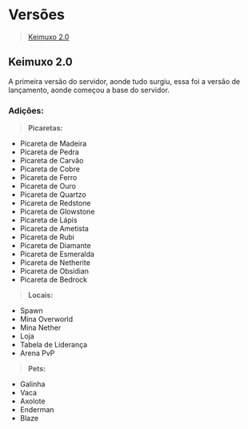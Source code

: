 # Versões

> [Keimuxo 2.0](https://github.com/JapaSpirit/Keimuxo-2.0/blob/main/VERS%C3%95ES.md#keimuxo-20)

## Keimuxo 2.0

A primeira versão do servidor, aonde tudo surgiu, essa foi a versão de lançamento, aonde começou a base do servidor.

### Adições:

> **Picaretas:**

- Picareta de Madeira
- Picareta de Pedra
- Picareta de Carvão
- Picareta de Cobre
- Picareta de Ferro
- Picareta de Ouro
- Picareta de Quartzo
- Picareta de Redstone
- Picareta de Glowstone
- Picareta de Lápis
- Picareta de Ametista
- Picareta de Rubi
- Picareta de Diamante
- Picareta de Esmeralda
- Picareta de Netherite
- Picareta de Obsidian
- Picareta de Bedrock

> **Locais:**

- Spawn
- Mina Overworld
- Mina Nether
- Loja
- Tabela de Liderança
- Arena PvP

> **Pets:**

- Galinha
- Vaca
- Axolote
- Enderman
- Blaze
